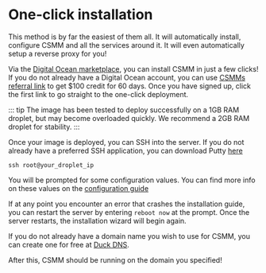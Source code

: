 # One-click installation

This method is by far the easiest of them all. It will automatically install, configure CSMM and all the services around it. It will even automatically setup a reverse proxy for you!

Via the [Digital Ocean marketplace](https://marketplace.digitalocean.com/apps/csmm?refcode=20e8f71f7ca0), you can install CSMM in just a few clicks! If you do not already have a Digital Ocean account, you can use [CSMMs referral link](https://m.do.co/c/20e8f71f7ca0) to get $100 credit for 60 days. Once you have signed up, click the first link to go straight to the one-click deployment.


::: tip
The image has been tested to deploy successfully on a 1GB RAM droplet, but may become overloaded quickly. We recommend a 2GB RAM droplet for stability.
:::


Once your image is deployed, you can SSH into the server. If you do not already have a preferred SSH application, you can download Putty [here](https://www.chiark.greenend.org.uk/~sgtatham/putty/latest.html)

`ssh root@your_droplet_ip`

You will be prompted for some configuration values. You can find more info on these values on the [configuration guide](/en/CSMM/self-host/configuration.html)

If at any point you encounter an error that crashes the installation guide, you can restart the server by entering `reboot now` at the prompt. Once the server restarts, the installation wizard will begin again.

If you do not already have a domain name you wish to use for CSMM, you can create one for free at [Duck DNS](https://www.duckdns.org/).

After this, CSMM should be running on the domain you specified!
